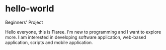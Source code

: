 # hello-world
Beginners' Project

Hello everyone, this is Flaree. I'm new to programming and I want to explore more. I am interested in developing software application, web-based application, scripts and mobile application. 
